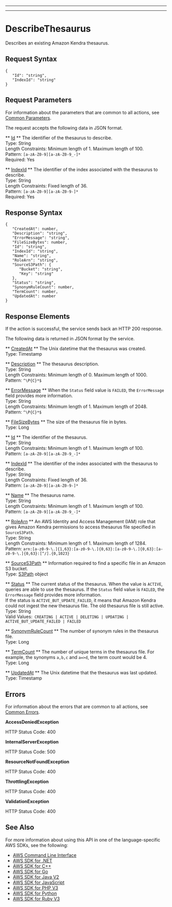 --------

--------

# DescribeThesaurus<a name="API_DescribeThesaurus"></a>

Describes an existing Amazon Kendra thesaurus\.

## Request Syntax<a name="API_DescribeThesaurus_RequestSyntax"></a>

```
{
   "Id": "string",
   "IndexId": "string"
}
```

## Request Parameters<a name="API_DescribeThesaurus_RequestParameters"></a>

For information about the parameters that are common to all actions, see [Common Parameters](CommonParameters.md)\.

The request accepts the following data in JSON format\.

 ** [Id](#API_DescribeThesaurus_RequestSyntax) **   <a name="Kendra-DescribeThesaurus-request-Id"></a>
The identifier of the thesaurus to describe\.  
Type: String  
Length Constraints: Minimum length of 1\. Maximum length of 100\.  
Pattern: `[a-zA-Z0-9][a-zA-Z0-9_-]*`   
Required: Yes

 ** [IndexId](#API_DescribeThesaurus_RequestSyntax) **   <a name="Kendra-DescribeThesaurus-request-IndexId"></a>
The identifier of the index associated with the thesaurus to describe\.  
Type: String  
Length Constraints: Fixed length of 36\.  
Pattern: `[a-zA-Z0-9][a-zA-Z0-9-]*`   
Required: Yes

## Response Syntax<a name="API_DescribeThesaurus_ResponseSyntax"></a>

```
{
   "CreatedAt": number,
   "Description": "string",
   "ErrorMessage": "string",
   "FileSizeBytes": number,
   "Id": "string",
   "IndexId": "string",
   "Name": "string",
   "RoleArn": "string",
   "SourceS3Path": { 
      "Bucket": "string",
      "Key": "string"
   },
   "Status": "string",
   "SynonymRuleCount": number,
   "TermCount": number,
   "UpdatedAt": number
}
```

## Response Elements<a name="API_DescribeThesaurus_ResponseElements"></a>

If the action is successful, the service sends back an HTTP 200 response\.

The following data is returned in JSON format by the service\.

 ** [CreatedAt](#API_DescribeThesaurus_ResponseSyntax) **   <a name="Kendra-DescribeThesaurus-response-CreatedAt"></a>
The Unix datetime that the thesaurus was created\.  
Type: Timestamp

 ** [Description](#API_DescribeThesaurus_ResponseSyntax) **   <a name="Kendra-DescribeThesaurus-response-Description"></a>
The thesaurus description\.  
Type: String  
Length Constraints: Minimum length of 0\. Maximum length of 1000\.  
Pattern: `^\P{C}*$` 

 ** [ErrorMessage](#API_DescribeThesaurus_ResponseSyntax) **   <a name="Kendra-DescribeThesaurus-response-ErrorMessage"></a>
When the `Status` field value is `FAILED`, the `ErrorMessage` field provides more information\.   
Type: String  
Length Constraints: Minimum length of 1\. Maximum length of 2048\.  
Pattern: `^\P{C}*$` 

 ** [FileSizeBytes](#API_DescribeThesaurus_ResponseSyntax) **   <a name="Kendra-DescribeThesaurus-response-FileSizeBytes"></a>
The size of the thesaurus file in bytes\.  
Type: Long

 ** [Id](#API_DescribeThesaurus_ResponseSyntax) **   <a name="Kendra-DescribeThesaurus-response-Id"></a>
The identifier of the thesaurus\.  
Type: String  
Length Constraints: Minimum length of 1\. Maximum length of 100\.  
Pattern: `[a-zA-Z0-9][a-zA-Z0-9_-]*` 

 ** [IndexId](#API_DescribeThesaurus_ResponseSyntax) **   <a name="Kendra-DescribeThesaurus-response-IndexId"></a>
The identifier of the index associated with the thesaurus to describe\.  
Type: String  
Length Constraints: Fixed length of 36\.  
Pattern: `[a-zA-Z0-9][a-zA-Z0-9-]*` 

 ** [Name](#API_DescribeThesaurus_ResponseSyntax) **   <a name="Kendra-DescribeThesaurus-response-Name"></a>
The thesaurus name\.  
Type: String  
Length Constraints: Minimum length of 1\. Maximum length of 100\.  
Pattern: `[a-zA-Z0-9][a-zA-Z0-9_-]*` 

 ** [RoleArn](#API_DescribeThesaurus_ResponseSyntax) **   <a name="Kendra-DescribeThesaurus-response-RoleArn"></a>
An AWS Identity and Access Management \(IAM\) role that gives Amazon Kendra permissions to access thesaurus file specified in `SourceS3Path`\.   
Type: String  
Length Constraints: Minimum length of 1\. Maximum length of 1284\.  
Pattern: `arn:[a-z0-9-\.]{1,63}:[a-z0-9-\.]{0,63}:[a-z0-9-\.]{0,63}:[a-z0-9-\.]{0,63}:[^/].{0,1023}` 

 ** [SourceS3Path](#API_DescribeThesaurus_ResponseSyntax) **   <a name="Kendra-DescribeThesaurus-response-SourceS3Path"></a>
Information required to find a specific file in an Amazon S3 bucket\.  
Type: [S3Path](API_S3Path.md) object

 ** [Status](#API_DescribeThesaurus_ResponseSyntax) **   <a name="Kendra-DescribeThesaurus-response-Status"></a>
The current status of the thesaurus\. When the value is `ACTIVE`, queries are able to use the thesaurus\. If the `Status` field value is `FAILED`, the `ErrorMessage` field provides more information\.   
If the status is `ACTIVE_BUT_UPDATE_FAILED`, it means that Amazon Kendra could not ingest the new thesaurus file\. The old thesaurus file is still active\.   
Type: String  
Valid Values:` CREATING | ACTIVE | DELETING | UPDATING | ACTIVE_BUT_UPDATE_FAILED | FAILED` 

 ** [SynonymRuleCount](#API_DescribeThesaurus_ResponseSyntax) **   <a name="Kendra-DescribeThesaurus-response-SynonymRuleCount"></a>
The number of synonym rules in the thesaurus file\.  
Type: Long

 ** [TermCount](#API_DescribeThesaurus_ResponseSyntax) **   <a name="Kendra-DescribeThesaurus-response-TermCount"></a>
The number of unique terms in the thesaurus file\. For example, the synonyms `a,b,c` and `a=>d`, the term count would be 4\.   
Type: Long

 ** [UpdatedAt](#API_DescribeThesaurus_ResponseSyntax) **   <a name="Kendra-DescribeThesaurus-response-UpdatedAt"></a>
The Unix datetime that the thesaurus was last updated\.  
Type: Timestamp

## Errors<a name="API_DescribeThesaurus_Errors"></a>

For information about the errors that are common to all actions, see [Common Errors](CommonErrors.md)\.

 **AccessDeniedException**   
  
HTTP Status Code: 400

 **InternalServerException**   
  
HTTP Status Code: 500

 **ResourceNotFoundException**   
  
HTTP Status Code: 400

 **ThrottlingException**   
  
HTTP Status Code: 400

 **ValidationException**   
  
HTTP Status Code: 400

## See Also<a name="API_DescribeThesaurus_SeeAlso"></a>

For more information about using this API in one of the language\-specific AWS SDKs, see the following:
+  [ AWS Command Line Interface](https://docs.aws.amazon.com/goto/aws-cli/kendra-2019-02-03/DescribeThesaurus) 
+  [ AWS SDK for \.NET](https://docs.aws.amazon.com/goto/DotNetSDKV3/kendra-2019-02-03/DescribeThesaurus) 
+  [ AWS SDK for C\+\+](https://docs.aws.amazon.com/goto/SdkForCpp/kendra-2019-02-03/DescribeThesaurus) 
+  [ AWS SDK for Go](https://docs.aws.amazon.com/goto/SdkForGoV1/kendra-2019-02-03/DescribeThesaurus) 
+  [ AWS SDK for Java V2](https://docs.aws.amazon.com/goto/SdkForJavaV2/kendra-2019-02-03/DescribeThesaurus) 
+  [ AWS SDK for JavaScript](https://docs.aws.amazon.com/goto/AWSJavaScriptSDK/kendra-2019-02-03/DescribeThesaurus) 
+  [ AWS SDK for PHP V3](https://docs.aws.amazon.com/goto/SdkForPHPV3/kendra-2019-02-03/DescribeThesaurus) 
+  [ AWS SDK for Python](https://docs.aws.amazon.com/goto/boto3/kendra-2019-02-03/DescribeThesaurus) 
+  [ AWS SDK for Ruby V3](https://docs.aws.amazon.com/goto/SdkForRubyV3/kendra-2019-02-03/DescribeThesaurus) 